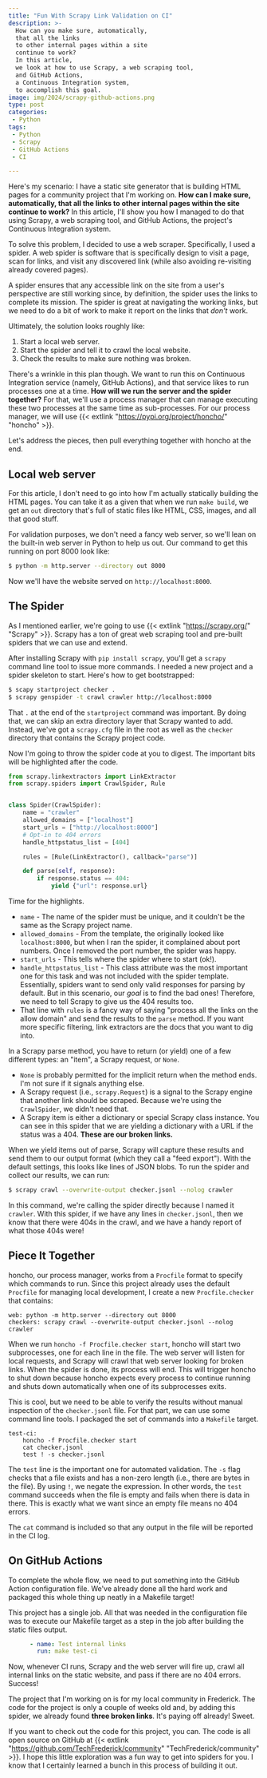 ```yaml
---
title: "Fun With Scrapy Link Validation on CI"
description: >-
  How can you make sure, automatically,
  that all the links
  to other internal pages within a site
  continue to work?
  In this article,
  we look at how to use Scrapy, a web scraping tool,
  and GitHub Actions,
  a Continuous Integration system,
  to accomplish this goal.
image: img/2024/scrapy-github-actions.png
type: post
categories:
 - Python
tags:
 - Python
 - Scrapy
 - GitHub Actions
 - CI

---
```


Here's my scenario:
I have a static site generator
that is building HTML pages
for a community project
that I'm working on.
**How can I make sure, automatically,
that all the links
to other internal pages within the site
continue to work?**
In this article,
I'll show you how I managed to do that
using Scrapy, a web scraping tool,
and GitHub Actions,
the project's Continuous Integration system.

To solve this problem,
I decided to use a web scraper.
Specifically,
I used a spider.
A web spider is software that is specifically design
to visit a page,
scan for links,
and visit any discovered link
(while also avoiding re-visiting already covered pages).

A spider ensures that any accessible link
on the site from a user's perspective
are still working since,
by definition,
the spider uses the links to complete its mission.
The spider is great at navigating the working links,
but we need to do a bit of work
to make it report on the links that *don't* work.

Ultimately,
the solution looks roughly like:

1. Start a local web server.
2. Start the spider and tell it to crawl the local website.
3. Check the results to make sure nothing was broken.

There's a wrinkle in this plan though.
We want to run this on Continuous Integration service
(namely, GitHub Actions),
and that service likes to run processes one at a time.
**How will we run the server and the spider together?**
For that,
we'll use a process manager
that can manage executing these two processes at the same time
as sub-processes.
For our process manager,
we will use
{{< extlink "https://pypi.org/project/honcho/" "honcho" >}}.

Let's address the pieces,
then pull everything together with honcho at the end.

## Local web server

For this article,
I don't need to go into how I'm actually statically building the HTML pages.
You can take it as a given that when we run `make build`,
we get an `out` directory that's full of static files like HTML, CSS, images,
and all that good stuff.

For validation purposes,
we don't need a fancy web server,
so we'll lean on the built-in web server in Python to help us out.
Our command to get this running on port 8000 look like:

```bash
$ python -m http.server --directory out 8000
```

Now we'll have the website served on `http://localhost:8000`.

## The Spider

As I mentioned earlier,
we're going to use
{{< extlink "https://scrapy.org/" "Scrapy" >}}.
Scrapy has a ton of great web scraping tool
and pre-built spiders that we can use and extend.

After installing Scrapy with `pip install scrapy`,
you'll get a `scrapy` command line tool to issue more commands.
I needed a new project and a spider skeleton to start.
Here's how to get bootstrapped:

```bash
$ scapy startproject checker .
$ scrapy genspider -t crawl crawler http://localhost:8000
```

That `.` at the end of the `startproject` command was important.
By doing that, we can skip an extra directory layer that Scrapy wanted to add.
Instead, we've got a `scrapy.cfg` file in the root
as well as the `checker` directory
that contains the Scrapy project code.

Now I'm going to throw the spider code at you to digest.
The important bits will be highlighted after the code.

```python
from scrapy.linkextractors import LinkExtractor
from scrapy.spiders import CrawlSpider, Rule


class Spider(CrawlSpider):
    name = "crawler"
    allowed_domains = ["localhost"]
    start_urls = ["http://localhost:8000"]
    # Opt-in to 404 errors
    handle_httpstatus_list = [404]

    rules = [Rule(LinkExtractor(), callback="parse")]

    def parse(self, response):
        if response.status == 404:
            yield {"url": response.url}
```

Time for the highlights.

* `name` - The name of the spider must be unique, and it couldn't be the same
    as the Scrapy project name.
* `allowed_domains` - From the template, the originally looked like `localhost:8000`,
    but when I ran the spider, it complained about port numbers.
    Once I removed the port number, the spider was happy.
* `start_urls` - This tells where the spider where to start (ok!).
* `handle_httpstatus_list` - This class attribute was the most important one
    for this task and was not included with the spider template.
    Essentially, spiders want to send only valid responses for parsing by default.
    But in this scenario, our *goal* is to find the bad ones!
    Therefore, we need to tell Scrapy to give us the 404 results too.
* That line with `rules` is a fancy way of saying "process all the links
    on the allow domain" and send the results to the `parse` method.
    If you want more specific filtering, link extractors are the docs
    that you want to dig into.

In a Scrapy parse method, you have to return (or yield) one of a few different types:
an "item", a Scrapy request, or `None`.

* `None` is probably permitted for the implicit return when the method ends.
    I'm not sure if it signals anything else.
* A Scrapy request (i.e., `scrapy.Request`) is a signal to the Scrapy engine
    that another link should be scraped. Because we're using the `CrawlSpider`,
    we didn't need that.
* A Scrapy item is either a dictionary or special Scrapy class instance.
    You can see in this spider that we are yielding a dictionary
    with a URL if the status was a 404. **These are our broken links.**

When we yield items out of parse,
Scrapy will capture these results and send them to our output format
(which they call a "feed export").
With the default settings,
this looks like lines of JSON blobs.
To run the spider and collect our results,
we can run:

```bash
$ scrapy crawl --overwrite-output checker.jsonl --nolog crawler
```

In this command, we're calling the spider directly
because I named it `crawler`.
With this spider,
if we have any lines in `checker.jsonl`,
then we know that there were 404s in the crawl,
and we have a handy report of what those 404s were!

## Piece It Together

honcho, our process manager,
works from a `Procfile` format
to specify which commands to run.
Since this project already uses the default `Procfile`
for managing local development,
I create a new `Procfile.checker` that contains:

```text
web: python -m http.server --directory out 8000
checkers: scrapy crawl --overwrite-output checker.jsonl --nolog crawler
```

When we run `honcho -f Procfile.checker start`,
honcho will start two subprocesses,
one for each line in the file.
The web server will listen for local requests,
and Scrapy will crawl that web server looking for broken links.
When the spider is done,
its process will end.
This will trigger honcho to shut down
because honcho expects every process to continue running
and shuts down automatically when one of its subprocesses exits.

This is cool, but we need to be able to verify the results
without manual inspection of the `checker.jsonl` file.
For that part,
we can use some command line tools.
I packaged the set of commands into a `Makefile` target.

```make
test-ci:
	honcho -f Procfile.checker start
	cat checker.jsonl
	test ! -s checker.jsonl
```

The `test` line is the important one for automated validation.
The `-s` flag checks that a file exists and has a non-zero length
(i.e., there are bytes in the file).
By using `!`,
we negate the expression.
In other words,
the `test` command succeeds when the file is empty
and fails when there is data in there.
This is exactly what we want
since an empty file means no 404 errors.

The `cat` command is included
so that any output in the file will be reported in the CI log.

## On GitHub Actions

To complete the whole flow,
we need to put something into the GitHub Action configuration file.
We've already done all the hard work and packaged this whole thing up neatly
in a Makefile target!

This project has a single job.
All that was needed in the configuration file was to execute our Makefile target
as a step in the job after building the static files output.

```yaml
      - name: Test internal links
        run: make test-ci
```

Now,
whenever CI runs,
Scrapy and the web server will fire up,
crawl all internal links on the static website,
and pass if there are no 404 errors.
Success!

The project that I'm working on
is for my local community in Frederick.
The code for the project is only a couple of weeks old
and, by adding this spider,
we already found **three broken links**.
It's paying off already! Sweet.

If you want to check out the code for this project, you can.
The code is all open source on GitHub
at {{< extlink "https://github.com/TechFrederick/community" "TechFrederick/community" >}}.
I hope this little exploration was a fun way to get into spiders for you.
I know that I certainly learned a bunch in this process of building it out.
